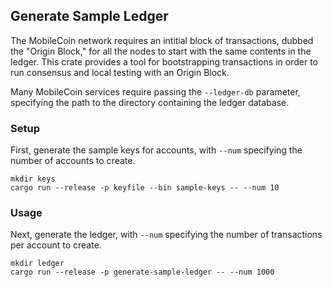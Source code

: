 ## Generate Sample Ledger

The MobileCoin network requires an intitial block of transactions, dubbed the "Origin Block," for all the nodes to start with the same contents in the ledger. This crate provides a tool for bootstrapping transactions in order to run consensus and local testing with an Origin Block.

Many MobileCoin services require passing the `--ledger-db` parameter, specifying the path to the directory containing the ledger database.

### Setup

First, generate the sample keys for accounts, with `--num` specifying the number of accounts to create.

```
mkdir keys
cargo run --release -p keyfile --bin sample-keys -- --num 10
```

### Usage

Next, generate the ledger, with `--num` specifying the number of transactions per account to create.

```
mkdir ledger
cargo run --release -p generate-sample-ledger -- --num 1000
```
